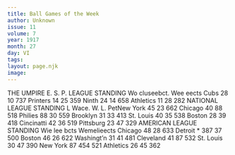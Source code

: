 ```yaml
---
title: Ball Games of the Week
author: Unknown
issue: 11
volume: 7
year: 1917
month: 27
day: VI
tags:
layout: page.njk
image:
---
```

THE UMPIRE E. S. P. LEAGUE STANDING Wo cluseebct. Wee eects Cubs 28 10 737 Printers 14 25 359 Ninth 24 14 658 Athletics 11 28 282 NATIONAL LEAGUE STANDING L Wace. W. L. PetNew York 45 23 662 Chicago 40 88 518 Philies 88 30 559 Brooklyn 31 33 413 St. Louis 40 35 538 Boston 28 39 418 Cincinatti 42 36 519 Pittsburg 23 47 329 AMERICAN LEAGUE STANDING Wie lee bcts Wemelieects Chicago 48 28 633 Detroit * 387 37 500 Boston 46 26 622 Washingt’n 31 41 481 Cleveland 41 87 532 St. Louis 30 47 390 New York 87 454 521 Athletics 26 45 362 




